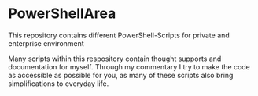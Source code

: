 # PowerShellArea
This repository contains different PowerShell-Scripts for private and enterprise environment

Many scripts within this respository contain thought supports and documentation for myself. 
Through my commentary I try to make the code as accessible as possible for you, as many of these scripts also bring simplifications to everyday life.
